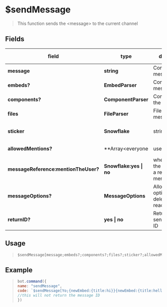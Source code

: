 # $sendMessage
> This function sends the &lt;message&gt; to the current channel

## Fields
|field|type|description|optional|default value|
|-----|----|-----------|--------|-------------|
|**message**|**string**|Content of the message|false|-|
|**embeds?**|**EmbedParser**|Content of the message|true|-|
|**components?**|**ComponentParser**|Components fpr the message|true|-|
|**files**|**FileParser**|Files of the message|false|-|
|**sticker**|**Snowflake**| string **|Sticker for the message|false|-|
|**allowedMentions?**|**Array<everyone | user | roles>**|Allow mentions|true|yes|
|**messageReference:mentionTheUser?**|**Snowflake:yes \| no**|when you want the message as a reply and mention|true|-|
|**messageOptions?**|**MessageOptions**|Allow various options like edit deleteCommand reactions etc |true|-|
|**returnID?**|**yes \| no**|Return the bot sent message ID|true|no|

## Usage
> ```
> $sendMessage[message;embeds?;components?;files?;sticker?;allowedMentions;messageReference:mentionTheUser;MessageOptions;returnID]
> ```

## Example
> ```javascript
> bot.command({
> name: "sendMessage",
> code: `$sendMessage[Yo;{newEmbed:{title:hi}}{newEmbed:{title:hello}};{actionRow:{button:Hello:1:hello}};{attachment:$authorAvatar:avatar.png};;;$messageID:yes;{deleteCommand};no]`
> //this will not return the message ID
> })
> ```
